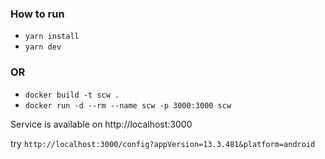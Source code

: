 ### How to run

- `yarn install`
- `yarn dev`

### OR
- `docker build -t scw .`
- `docker run -d --rm --name scw -p 3000:3000 scw`

Service is available on http://localhost:3000

try
`http://localhost:3000/config?appVersion=13.3.481&platform=android`
